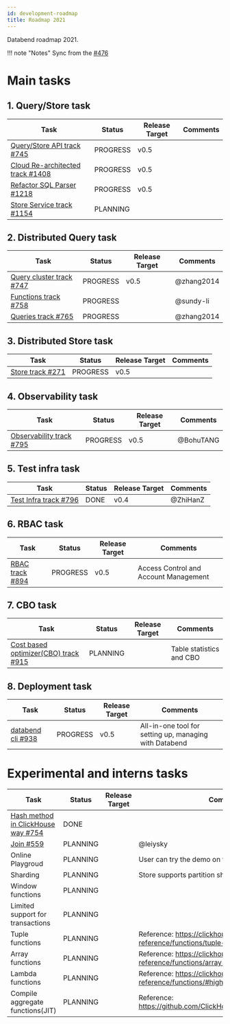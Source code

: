 ```yaml
---
id: development-roadmap
title: Roadmap 2021
---
```


Databend roadmap 2021.

!!! note "Notes"
    Sync from the [#476](https://github.com/datafuselabs/databend/issues/746)

# Main tasks

## 1. Query/Store task

| Task                                         | Status    | Release Target | Comments        | 
| ----------------------------------------------- | --------- | -------------- | --------------- | 
| [ Query/Store API track #745](https://github.com/datafuselabs/databend/issues/745)| PROGRESS  |  v0.5 |   |
| [ Cloud Re-architected track #1408](https://github.com/datafuselabs/databend/issues/1408)| PROGRESS  | v0.5    |   |
| [ Refactor SQL Parser #1218](https://github.com/datafuselabs/databend/issues/1218)| PROGRESS  | v0.5    | |
| [ Store Service track #1154](https://github.com/datafuselabs/databend/issues/1154)| PLANNING  |   |   |


## 2. Distributed Query task

| Task                                         | Status    | Release Target | Comments        | 
| ----------------------------------------------- | --------- | -------------- | --------------- | 
| [Query cluster track #747](https://github.com/datafuselabs/databend/issues/747) | PROGRESS  |  v0.5 | @zhang2014 |
| [Functions track #758](https://github.com/datafuselabs/databend/issues/758)| PROGRESS  |   | @sundy-li   |
|[Queries track #765](https://github.com/datafuselabs/databend/issues/765/)|PROGRESS| | @zhang2014|

## 3. Distributed Store task

| Task                                         | Status    | Release Target | Comments        | 
| ----------------------------------------------- | --------- | -------------- | --------------- | 
| [Store track #271](https://github.com/datafuselabs/databend/issues/271) | PROGRESS  |  v0.5 | |


## 4. Observability task
| Task                                         | Status    | Release Target | Comments        | 
| ----------------------------------------------- | --------- | -------------- | --------------- | 
| [Observability track #795](https://github.com/datafuselabs/databend/issues/795) | PROGRESS  |  v0.5 | @BohuTANG  |

## 5. Test infra task

| Task                                         | Status    | Release Target | Comments        | 
| ----------------------------------------------- | --------- | -------------- | --------------- | 
| [Test Infra track #796](https://github.com/datafuselabs/databend/issues/796) | DONE  |  v0.4 | @ZhiHanZ  |

## 6. RBAC task

| Task                                         | Status    | Release Target | Comments        | 
| ----------------------------------------------- | --------- | -------------- | --------------- | 
| [RBAC track #894](https://github.com/datafuselabs/databend/issues/894) | PROGRESS  | v0.5  |  Access Control and Account Management |

## 7. CBO task

| Task                                         | Status    | Release Target | Comments        | 
| ----------------------------------------------- | --------- | -------------- | --------------- | 
| [Cost based optimizer(CBO) track #915](https://github.com/datafuselabs/databend/issues/915) | PLANNING  |   |  Table statistics and CBO |

## 8. Deployment task

| Task                                         | Status    | Release Target | Comments        | 
| ----------------------------------------------- | --------- | -------------- | --------------- | 
| [ databend cli #938](https://github.com/datafuselabs/databend/issues/938) | PROGRESS  | v0.5   |  All-in-one tool for setting up, managing with Databend |

# Experimental and interns tasks

| Task                                         | Status    | Release Target | Comments        | 
| ----------------------------------------------- | --------- | -------------- | --------------- | 
| [Hash method in ClickHouse way #754](https://github.com/datafuselabs/databend/issues/754) | DONE  |   |  |
| [Join #559](https://github.com/datafuselabs/databend/pull/559) |  PLANNING |   | @leiysky  |
| Online Playgroud  | PLANNING  |   | User can try the demo on the databend.rs website |
| Sharding |  PLANNING |   | Store supports partition sharding |
| Window functions | PLANNING  |   |  |
| Limited support for transactions | PLANNING  |   |  |
| Tuple functions | PLANNING  |   | Reference: https://clickhouse.tech/docs/en/sql-reference/functions/tuple-functions/  |
| Array functions | PLANNING  |   |  Reference: https://clickhouse.tech/docs/en/sql-reference/functions/array-functions/ |
| Lambda functions | PLANNING  |   | Reference: https://clickhouse.tech/docs/en/sql-reference/functions/#higher-order-functions  |
| Compile aggregate functions(JIT) | PLANNING  |   | Reference: https://github.com/ClickHouse/ClickHouse/pull/24789  |
